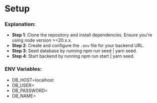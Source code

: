 # Setup

### Explanation:

- **Step 1**: Clone the repository and install dependencies. Ensure you're using node version >=20.x.x.
- **Step 2**: Create and configure the `.env` file for your backend URL.
- **Step 3**: Seed database by running npm run seed | yarn seed.
- **Step 4**: Start backend by running npm run start | yarn seed.

### ENV Variables:

- DB_HOST=localhost
- DB_USER=
- DB_PASSWORD=
- DB_NAME=
